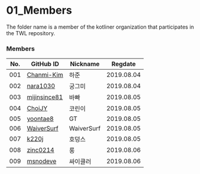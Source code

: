 ﻿# 01_Members
The folder name is a member of the kotliner organization that participates in the TWL repository.

### Members

| No.  | GitHub ID                                      | Nickname | Regdate    |
| ---- | ---------------------------------------------- | -------- | ---------- |
| 001  | [Chanmi-Kim](http://github.com/Chanmi-Kim)     | 하준     | 2019.08.04 |
| 002  | [nara1030](http://github.com/nara1030)         | 궁그미   | 2019.08.04 |
| 003  | [mijinsince81](http://github.com/mijinsince81) | 바빠     | 2019.08.05 |
| 004  | [ChoiJY](http://github.com/ChoiJY)             | 코린이   | 2019.08.05 |
| 005  | [yoontae8](http://github.com/yoontae8)         | GT       | 2019.08.05 |
| 006  | [WaiverSurf](http://github.com/WaiverSurf)     | WaiverSurf| 2019.08.05 |
| 007  | [k220j](http://github.com/k220j)               | 호덩스   | 2019.08.05 |
| 008  | [zinc0214](http://github.com/zinc0214)         | 롱   | 2019.08.06 |
| 009  | [msnodeve](https://github.com/msnodeve)    | 싸이클러 | 2019.08.06 |

